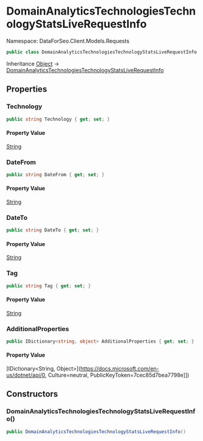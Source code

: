 # DomainAnalyticsTechnologiesTechnologyStatsLiveRequestInfo

Namespace: DataForSeo.Client.Models.Requests

```csharp
public class DomainAnalyticsTechnologiesTechnologyStatsLiveRequestInfo
```

Inheritance [Object](https://docs.microsoft.com/en-us/dotnet/api/Object) → [DomainAnalyticsTechnologiesTechnologyStatsLiveRequestInfo](./DomainAnalyticsTechnologiesTechnologyStatsLiveRequestInfo.md)

## Properties

### **Technology**

```csharp
public string Technology { get; set; }
```

#### Property Value

[String](https://docs.microsoft.com/en-us/dotnet/api/String)<br>

### **DateFrom**

```csharp
public string DateFrom { get; set; }
```

#### Property Value

[String](https://docs.microsoft.com/en-us/dotnet/api/String)<br>

### **DateTo**

```csharp
public string DateTo { get; set; }
```

#### Property Value

[String](https://docs.microsoft.com/en-us/dotnet/api/String)<br>

### **Tag**

```csharp
public string Tag { get; set; }
```

#### Property Value

[String](https://docs.microsoft.com/en-us/dotnet/api/String)<br>

### **AdditionalProperties**

```csharp
public IDictionary<string, object> AdditionalProperties { get; set; }
```

#### Property Value

[IDictionary&lt;String, Object&gt;](https://docs.microsoft.com/en-us/dotnet/api/0, Culture=neutral, PublicKeyToken=7cec85d7bea7798e]])<br>

## Constructors

### **DomainAnalyticsTechnologiesTechnologyStatsLiveRequestInfo()**

```csharp
public DomainAnalyticsTechnologiesTechnologyStatsLiveRequestInfo()
```
